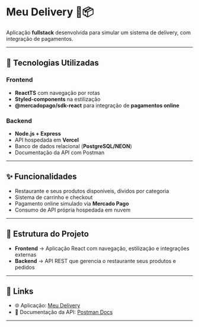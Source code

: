 # Meu Delivery 🍔📦

Aplicação **fullstack** desenvolvida para simular um sistema de delivery, com integração de pagamentos<!-- , geolocalização e API em nuvem -->. 

---

## 🚀 Tecnologias Utilizadas

### Frontend
- **ReactTS** com navegação por rotas
- **Styled-components** na estilização
- **@mercadopago/sdk-react** para integração de **pagamentos online**
<!-- - **@react-google-maps/api** do **Google Maps** para geolocalização e proximidade do estabelecimento -->

### Backend
- **Node.js + Express**
- API hospedada em **Vercel**
- Banco de dados relacional (**PostgreSQL/NEON**)
- Documentação da API com Postman

---

## ✨ Funcionalidades
- Restaurante e seus produtos disponíveis, dividos por categoria
- Sistema de carrinho e checkout
- Pagamento online simulado via **Mercado Pago**
- Consumo de API própria hospedada em nuvem
<!-- - Localização do estabelecimento no **Google Maps** -->

---

## 📂 Estrutura do Projeto
- **Frontend** → Aplicação React com navegação, estilização e integrações externas  
- **Backend** → API REST que gerencia o restaurante seus produtos e pedidos  

---

## 🔗 Links
- 🌐 Aplicação: [Meu Delivery](https://gazuadev8417.github.io/meu-delivery/)   
- 📄 Documentação da API: [Postman Docs](https://documenter.getpostman.com/view/48121909/2sB3HjM1z7)  

---

